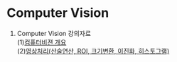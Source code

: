 # Computer Vision

1. Computer Vision 강의자료   
   (1)[컴퓨터비젼 개요](https://github.com/lena6612/ComputerVision/tree/master/ComputerVision/1_ComputerVision개요.pdf)  
   (2)[영상처리(산술연산, ROI, 크기변환, 이진화, 히스토그램)](https://github.com/lena6612/ComputerVision/tree/master/ComputerVision/2_ImageProcessing.pdf)  
   
